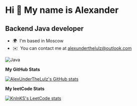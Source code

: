 Hi 👋 My name is Alexander
==========================

Backend Java developer
----------------------

*   🌍  I'm based in Moscow
*   ✉️  You can contact me at [alexunderthelulz@outlook.com](mailto:alexunderthelulz@outlook.com) 


![Java](https://img.shields.io/badge/java-%23ED8B00.svg?style=for-the-badge&logo=openjdk&logoColor=white)

<b>My GitHub Stats</b>

<a href="http://www.github.com/AlexUnderTheLulz"><img src="https://github-readme-stats.vercel.app/api?username=AlexUnderTheLulz&show_icons=true&hide=&count_private=true&title_color=0891b2&text_color=ffffff&icon_color=0891b2&bg_color=1c1917&hide_border=true&show_icons=true" alt="AlexUnderTheLulz's GitHub stats" /></a>

<b>My leetCode Stats</b>

[![KnlnKS's LeetCode stats](https://leetcode-stats-six.vercel.app/api?username=AlexUnderTheLulz&theme=dark)](https://github.com/AlexUnderTheLulz/leetcode-stats)
